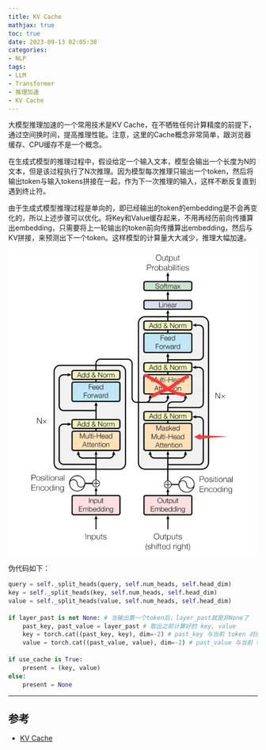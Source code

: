 ```yaml
---
title: KV Cache
mathjax: true
toc: true
date: 2023-09-13 02:05:38
categories:
- NLP
tags:
- LLM
- Transformer
- 推理加速
- KV Cache
---
```


大模型推理加速的一个常用技术是KV Cache，在不牺牲任何计算精度的前提下，通过空间换时间，提高推理性能。注意，这里的Cache概念非常简单，跟浏览器缓存、CPU缓存不是一个概念。

<!--more-->

在生成式模型的推理过程中，假设给定一个输入文本，模型会输出一个长度为N的文本，但是该过程执行了N次推理。因为模型每次推理只输出一个token，然后将输出token与输入tokens拼接在一起，作为下一次推理的输入，这样不断反复直到遇到终止符。

由于生成式模型推理过程是单向的，即已经输出的token的embedding是不会再变化的，所以上述步骤可以优化。将Key和Value缓存起来，不用再经历前向传播算出embedding，只需要将上一轮输出的token前向传播算出embedding，然后与KV拼接，来预测出下一个token。这样模型的计算量大大减少，推理大幅加速。

![model](https://github.com/TransformersWsz/picx-images-hosting/raw/master/image.42k0hefccxy0.webp)

伪代码如下：
```python
query = self._split_heads(query, self.num_heads, self.head_dim)
key = self._split_heads(key, self.num_heads, self.head_dim)
value = self._split_heads(value, self.num_heads, self.head_dim)

if layer_past is not None: # 当输出第一个token后，layer_past就是非None了
    past_key, past_value = layer_past # 取出之前计算好的 key, value
    key = torch.cat((past_key, key), dim=-2) # past_key 与当前 token 对应的 key 拼接
    value = torch.cat((past_value, value), dim=-2) # past_value 与当前 token 对应的 value 拼接

if use_cache is True:
    present = (key, value)
else:
    present = None
```

___

## 参考
- [KV Cache](https://www.zhihu.com/question/596900067/answer/3040011798)